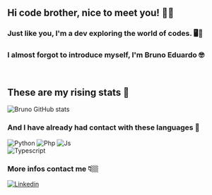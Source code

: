 ## Hi code brother, nice to meet you! 👋🏼

### Just like you, I'm a dev exploring the world of codes. 🖥️📖

### I almost forgot to introduce myself, I'm **Bruno Eduardo** 🤓
<br>

## These are my rising stats 🚀

![Bruno GitHub stats](https://github-readme-stats.vercel.app/api?username=bruno-edlp&show_icons=true&theme=transparent)
<br>

### And I have already had contact with these languages 🧠
![Python](https://img.shields.io/badge/Python-3776AB?style=for-the-badge&logo=python&logoColor=white) ![Php](https://img.shields.io/badge/PHP-777BB4?style=for-the-badge&logo=php&logoColor=white) ![Js](https://img.shields.io/badge/JavaScript-F7DF1E?style=for-the-badge&logo=javascript&logoColor=black)<br>
![Typescript](https://img.shields.io/badge/TypeScript-007ACC?style=for-the-badge&logo=typescript&logoColor=white)





### More infos contact me 👇🏼

[![Linkedin](https://img.shields.io/badge/LinkedIn-0077B5?style=for-the-badge&logo=linkedin&logoColor=white)](www.linkedin.com/in/bruno-eduardo-2000tecdev)
